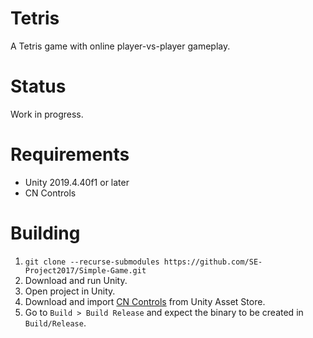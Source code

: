 # Tetris

A Tetris game with online player-vs-player gameplay.

# Status

Work in progress.

# Requirements

- Unity 2019.4.40f1 or later
- CN Controls

# Building

1.  `git clone --recurse-submodules https://github.com/SE-Project2017/Simple-Game.git`
2.  Download and run Unity.
3.  Open project in Unity.
4.  Download and import [CN Controls](https://www.assetstore.unity3d.com/en/#!/content/15233)
    from Unity Asset Store.
5.  Go to `Build > Build Release` and expect the binary to be created in `Build/Release`.
